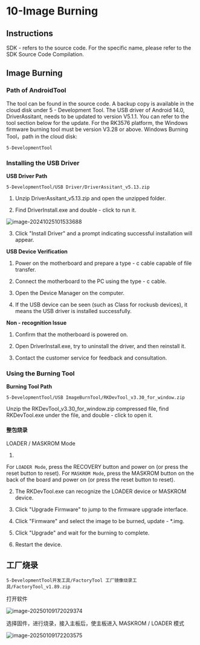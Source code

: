 # 10-Image Burning



## Instructions

SDK - refers to the source code. For the specific name, please refer to the SDK Source Code Compilation.



## Image Burning

### Path of AndroidTool

The tool can be found in the source code. A backup copy is available in the cloud disk under 5 - Development Tool.
The USB driver of Android 14.0, DriverAssitant, needs to be updated to version V5.1.1. You can refer to the tool section below for the update.
For the RK3576 platform, the Windows firmware burning tool must be version V3.28 or above.
Windows Burning Tool，path in the cloud disk:

```
5-DevelopmentTool
```



### Installing the USB Driver

**USB Driver Path**

```
5-DevelopmentTool/USB Driver/DriverAssitant_v5.13.zip
```

1. Unzip DriverAssitant_v5.13.zip and open the unzipped folder.

2. Find DriverInstall.exe and double - click to run it.

![image-20241025101533688](http://tanzhtanzh.oss-cn-shenzhen.aliyuncs.com/img/image-20241025101533688.png)

3. Click "Install Driver" and a prompt indicating successful installation will appear.

**USB Device Verification**

1. Power on the motherboard and prepare a type - c cable capable of file transfer.
2. Connect the motherboard to the PC using the type - c cable.

3. Open the Device Manager on the computer.

4. If the USB device can be seen (such as Class for rockusb devices), it means the USB driver is installed successfully.



**Non - recognition Issue**

1. Confirm that the motherboard is powered on.

2. Open DriverInstall.exe, try to uninstall the driver, and then reinstall it.
3. Contact the customer service for feedback and consultation.



### Using the Burning Tool

**Burning Tool Path**

```
5-DevelopmentTool/USB ImageBurnTool/RKDevTool_v3.30_for_window.zip
```

Unzip the RKDevTool_v3.30_for_window.zip compressed file, find RKDevTool.exe under the file, and double - click to open it.



#### **整包烧录**

LOADER / MASKROM Mode

1. 
For `LOADER Mode`, press the RECOVERY button and power on (or press the reset button to reset). For `MASKROM Mode`, press the MASKROM button on the back of the board and power on (or press the reset button to reset).

2. The RKDevTool.exe can recognize the LOADER device or MASKROM device.

3. Click "Upgrade Firmware" to jump to the firmware upgrade interface.

4. Click "Firmware" and select the image to be burned, update - *.img.

5. Click "Upgrade" and wait for the burning to complete.

6. Restart the device.




## 工厂烧录

```
5-DevelopmentTool开发工具/FactoryTool 工厂镜像烧录工具/FactoryTool_v1.89.zip
```
打开软件

![image-20250109172029374](http://tanzhtanzh.oss-cn-shenzhen.aliyuncs.com/img/image-20250109172029374.png)

选择固件，进行烧录，接入主板后，使主板进入 MASKROM / LOADER 模式

![image-20250109172203575](http://tanzhtanzh.oss-cn-shenzhen.aliyuncs.com/img/image-20250109172203575.png)

